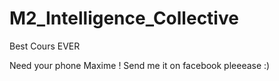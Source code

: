 # M2_Intelligence_Collective

Best Cours EVER

Need your phone Maxime ! Send me it on facebook pleeease :)
